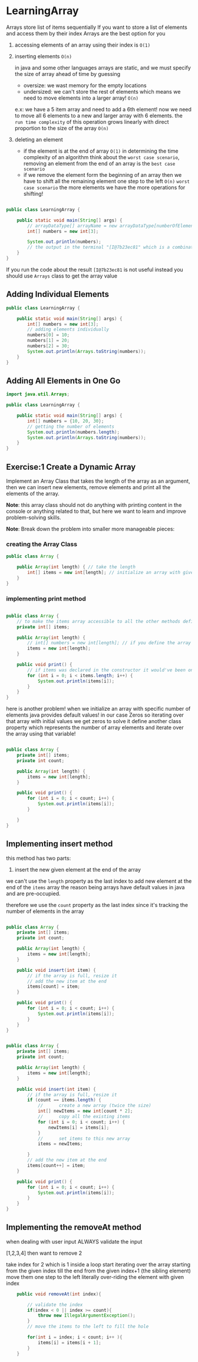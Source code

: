 # LearningArray

Arrays store list of items sequentially
If you want to store a list of elements and access them by their index Arrays are the best option for you

1. accessing elements of an array using their index is `O(1)`

2. inserting elements  `O(n)`

   in java and some other languages arrays are static, and we must specify the size of array ahead of time by guessing

    - oversize: we wast memory for the empty locations
    - undersized: we can't store the rest of elements which means we need to move elements into a larger array! `O(n)`

   e.x: we have a 5 item array and need to add a 6th element! now we need to move all 6 elements to a new and larger
   array with 6 elements. the `run time complexity` of this operation grows linearly with direct proportion to the size
   of the array `O(n)`

3. deleting an element

    - if the element is at the end of array `O(1)` in determining the time complexity of an algorithm think about
      the `worst case scenario`, removing an element from the end of an array is the `best case scenario`
    - if we remove the element form the beginning of an array then we have to shift all the remaining element one step
      to the left `O(n)` `worst case scenario` the more elements we have the more operations for shifting!

```java

public class LearningArray {

    public static void main(String[] args) {
        // arrayDataType[] arrayName = new arrayDataType[numberOfElements]
        int[] numbers = new int[3];

        System.out.println(numbers);
        // the output in the terminal "[I@7b23ec81" which is a combination of array-data-type "[I" followed by "@" and the number generated based on the address of this object in the memory "7b23ec81"
    }
}


```

If you run the code about the result `[I@7b23ec81` is not useful instead you should use `Arrays` class to get the array
value

## Adding Individual Elements

```java
public class LearningArray {

    public static void main(String[] args) {
        int[] numbers = new int[3];
        // adding elements individually
        numbers[0] = 10;
        numbers[1] = 20;
        numbers[2] = 30;
        System.out.println(Arrays.toString(numbers));
    }
}

```

## Adding All Elements in One Go

```java
import java.util.Arrays;

public class LearningArray {

    public static void main(String[] args) {
        int[] numbers = {10, 20, 30};
        // getting the number of elements
        System.out.println(numbers.length);
        System.out.println(Arrays.toString(numbers));
    }
}

```

## Exercise:1 Create a Dynamic Array

Implement an Array Class that takes the length of the array as an argument, then we can insert new elements, remove
elements and print all the elements of the array.

**Note**: this array class should not do anything with printing content in the console or anything related to that, but
here we want to learn and improve problem-solving skills.

**Note**: Break down the problem into smaller more manageable pieces:

### creating the Array Class

```java
public class Array {

    public Array(int length) { // take the length
        int[] items = new int[length]; // initialize an array with given number of elements
    }
}
```

### implementing print method

```java

public class Array {
    // to make the items array accessible to all the other methods define it here as a class property
    private int[] items;

    public Array(int length) {
        // int[] numbers = new int[length]; // if you define the array like this it will be accessible only within this method!
        items = new int[length];
    }

    public void print() {
        // if items was declared in the constructor it would've been only accessible in it only
        for (int i = 0; i < items.length; i++) {
            System.out.println(items[i]);
        }
    }
}
```

here is another problem! when we initialize an array with specific number of elements java provides default values! in
our case Zeros
so iterating over that array with initial values we get zeros
to solve it define another class property which represents the number of array elements and iterate over the array using
that variable!

```java

public class Array {
    private int[] items;
    private int count;

    public Array(int length) {
        items = new int[length];
    }

    public void print() {
        for (int i = 0; i < count; i++) {
            System.out.println(items[i]);
        }

    }
}
```

## Implementing insert method

this method has two parts:

1. insert the new given element at the end of the array

we can't use the `length` property as the last index to add new element at the end of the `items` array the reason being
arrays have default values in java and are pre-occupied.

therefore we use the `count` property as the last index since it's tracking the number of elements in the array

```java

public class Array {
    private int[] items;
    private int count;

    public Array(int length) {
        items = new int[length];
    }

    public void insert(int item) {
        // if the array is full, resize it
        // add the new item at the end
        items[count] = item;
    }

    public void print() {
        for (int i = 0; i < count; i++) {
            System.out.println(items[i]);
        }
    }
}
```

```java

public class Array {
    private int[] items;
    private int count;

    public Array(int length) {
        items = new int[length];
    }

    public void insert(int item) {
        // if the array is full, resize it
        if (count == items.length) {
            //      create a new array (twice the size)
            int[] newItems = new int[count * 2];
            //      copy all the existing items
            for (int i = 0; i < count; i++) {
                newItems[i] = items[i];
            }
            //      set items to this new array
            items = newItems;

        }
        // add the new item at the end
        items[count++] = item;
    }

    public void print() {
        for (int i = 0; i < count; i++) {
            System.out.println(items[i]);
        }
    }
}
```

## Implementing the removeAt method

when dealing with user input ALWAYS validate the input

[1,2,3,4] then want to remove 2

take index for 2 which is 1
inside a loop start iterating over the array starting from the given index till the end
from the given index+1 (the sibling element) move them one step to the left
literally over-riding the element with given index


```java
    public void removeAt(int index){

        // validate the index
        if(index < 0 || index >= count){
            throw new IllegalArgumentException();
        }
        // move the items to the left to fill the hole

        for(int i = index; i < count; i++ ){
            items[i] = items[i + 1];
        }
    }
```